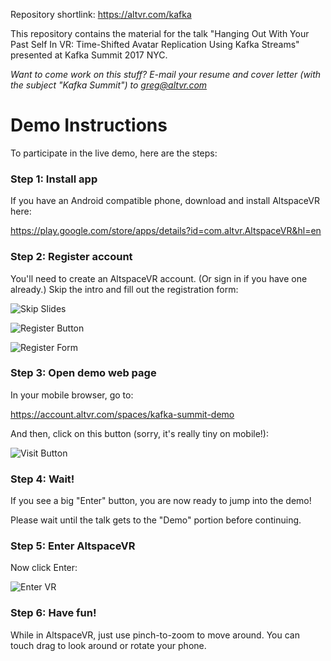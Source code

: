 Repository shortlink: https://altvr.com/kafka

This repository contains the material for the talk "Hanging Out With Your Past Self In VR: Time-Shifted Avatar Replication Using Kafka Streams" presented at Kafka Summit 2017 NYC.

*Want to come work on this stuff? E-mail your resume and cover letter (with the subject "Kafka Summit") to greg@altvr.com*

# Demo Instructions

To participate in the live demo, here are the steps:

### Step 1: Install app

If you have an Android compatible phone, download and install AltspaceVR here: 

https://play.google.com/store/apps/details?id=com.altvr.AltspaceVR&hl=en

### Step 2: Register account

You'll need to create an AltspaceVR account. (Or sign in if you have one already.) Skip the intro and fill out the registration form:

![Skip Slides](http://i.imgur.com/DJSMWrb.png)

![Register Button](http://i.imgur.com/r42gFnM.png)

![Register Form](http://i.imgur.com/rI3O9PY.png)

### Step 3: Open demo web page

In your mobile browser, go to:

https://account.altvr.com/spaces/kafka-summit-demo

And then, click on this button (sorry, it's really tiny on mobile!):

![Visit Button](http://i.imgur.com/yy2nedg.png)

### Step 4: Wait!

If you see a big "Enter" button, you are now ready to jump into the demo!

Please wait until the talk gets to the "Demo" portion before continuing.

### Step 5: Enter AltspaceVR

Now click Enter:

![Enter VR](http://i.imgur.com/gh3i0Kj.png)

### Step 6: Have fun!

While in AltspaceVR, just use pinch-to-zoom to move around. You can touch drag to look around or rotate your phone.
